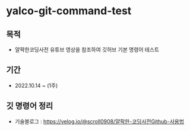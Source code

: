 # yalco-git-command-test

## 목적
- 얄팍한코딩사전 유튜브 영상을 참조하여 깃허브 기본 명령어 테스트

## 기간
- 2022.10.14 ~ (1주)

## 깃 명령어 정리
- 기술블로그 : https://velog.io/@scroll0908/얄팍한-코딩사전Github-사용법
